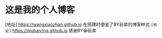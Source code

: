 这是我的个人博客
===
[地址] https://wangxiaozhan.github.io
  在搭建时借鉴了BY前辈的博客样式
    `[地址]` https://qiubaiying.github.io
感谢BY😁前辈
 
